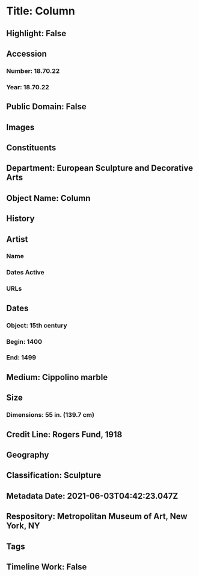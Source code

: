 # Title: Column
## Highlight: False
## Accession
### Number: 18.70.22
### Year: 18.70.22
## Public Domain: False
## Images
## Constituents
## Department: European Sculpture and Decorative Arts
## Object Name: Column
## History
## Artist
### Name
### Dates Active
### URLs
## Dates
### Object: 15th century
### Begin: 1400
### End: 1499
## Medium: Cippolino marble
## Size
### Dimensions: 55 in. (139.7 cm)
## Credit Line: Rogers Fund, 1918
## Geography
## Classification: Sculpture
## Metadata Date: 2021-06-03T04:42:23.047Z
## Respository: Metropolitan Museum of Art, New York, NY
## Tags
## Timeline Work: False